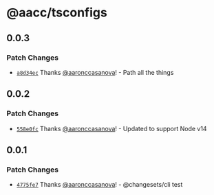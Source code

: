 # @aacc/tsconfigs

## 0.0.3

### Patch Changes

- [`a8d34ec`](https://github.com/aaronccasanova/aacc/commit/a8d34ece3d0b6d81fa44ac3f60271f982ca5aa72)
  Thanks [@aaronccasanova](https://github.com/aaronccasanova)! - Path all the
  things

## 0.0.2

### Patch Changes

- [`558e0fc`](https://github.com/aaronccasanova/aacc/commit/558e0fc3a2c9d19010e14e7764ba83552b5f37c1)
  Thanks [@aaronccasanova](https://github.com/aaronccasanova)! - Updated to
  support Node v14

## 0.0.1

### Patch Changes

- [`4775fe7`](https://github.com/aaronccasanova/aacc/commit/4775fe7d9e9983abf3a67aa667f5c4ba1d33454f)
  Thanks [@aaronccasanova](https://github.com/aaronccasanova)! - @changesets/cli
  test
